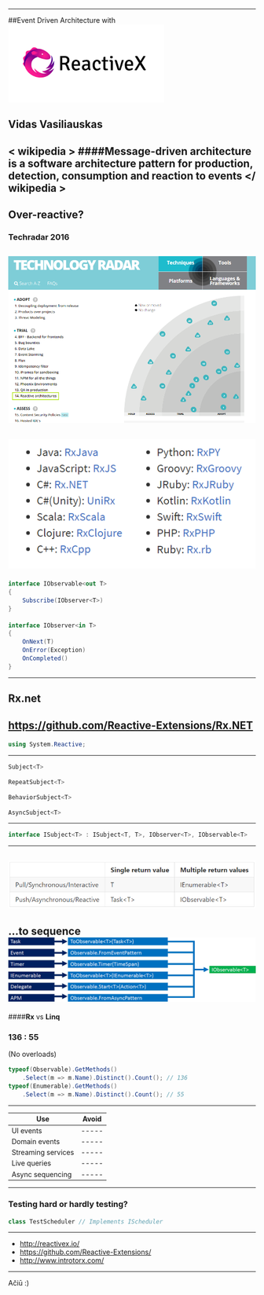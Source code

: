 ***
##Event Driven Architecture with
![Alt text](images/rx.png)

Vidas Vasiliauskas
---
< wikipedia >
####Message-driven architecture is a software architecture pattern for production, detection, consumption and reaction to events
</ wikipedia >
---
Over-reactive?
---
### Techradar 2016
![Alt text](images/techradar.png)
---
![Alt text](images/rxlanguages.png)
---
``` cs
interface IObservable<out T>
{
    Subscribe(IObserver<T>)
}

interface IObserver<in T>
{
	OnNext(T)
	OnError(Exception)
	OnCompleted()
}
```
---
## Rx.net
https://github.com/Reactive-Extensions/Rx.NET
---
``` cs
using System.Reactive;
```
---
``` cs
Subject<T>
```
``` cs
RepeatSubject<T>
```
``` cs
BehaviorSubject<T>
```
``` cs
AsyncSubject<T>
```
---
``` cs
interface ISubject<T> : ISubject<T, T>, IObserver<T>, IObservable<T>
```
---
![Alt text](images/comparison.png)
---
...to sequence
![Alt text](images/toobservable.png)
---
####**Rx** vs **Linq**
###                 136 : 55
(No overloads)
``` cs
typeof(Observable).GetMethods()
	.Select(m => m.Name).Distinct().Count(); // 136
typeof(Enumerable).GetMethods()
	.Select(m => m.Name).Distinct().Count(); // 55
```
---
| Use | Avoid |
| --- | ----- |
| UI events| ----- |
| Domain events| ----- |
| Streaming services | ----- |
| Live queries | ----- |
| Async sequencing | ----- |
---
### Testing hard or hardly testing?
``` cs
class TestScheduler // Implements IScheduler
```
---
* http://reactivex.io/
* https://github.com/Reactive-Extensions/
* http://www.introtorx.com/
---
Ačiū :)


